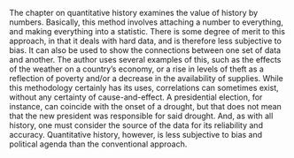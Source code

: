 The chapter on quantitative history examines the value of history by numbers.  Basically, this method involves attaching a number to everything, and making everything into a statistic.  There is some degree of merit to this approach, in that it deals with hard data, and is therefore less subjective to bias.  It can also be used to show the connections between one set of data and another.  The author uses several examples of this, such as the effects of the weather on a country’s economy, or a rise in levels of theft as a reflection of poverty and/or a decrease in the availability of supplies.  While this methodology certainly has its uses, correlations can sometimes exist, without any certainty of cause-and-effect.  A presidential election, for instance, can coincide with the onset of a drought, but that does not mean that the new president was responsible for said drought.  And, as with all history, one must consider the source of the data for its reliability and accuracy.  Quantitative history, however, is less subjective to bias and political agenda than the conventional approach.  
